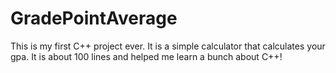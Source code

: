 # GradePointAverage

This is my first C++ project ever. It is a simple calculator that calculates your gpa. It is about 100 lines and helped me learn a bunch about C++!
